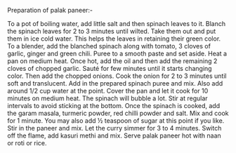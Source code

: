 Preparation of palak paneer:-

To a pot of boiling water, add little salt and then spinach leaves to it. Blanch the spinach leaves for 2 to 3 minutes until wilted.
Take them out and put them in ice cold water. This helps the leaves in retaining their green color.
To a blender, add the blanched spinach along with tomato, 3 cloves of garlic, ginger and green chili. Puree to a smooth paste and set aside.
Heat a pan on medium heat. Once hot, add the oil and then add the remaining 2 cloves of chopped garlic. Sauté for few minutes until it starts changing color.
Then add the chopped onions. Cook the onion for 2 to 3 minutes until soft and translucent.
Add in the prepared spinach puree and mix. Also add around 1/2 cup water at the point.
Cover the pan and let it cook for 10 minutes on medium heat. The spinach will bubble a lot. Stir at regular intervals to avoid sticking at the bottom.
Once the spinach is cooked, add the garam masala, turmeric powder, red chilli powder and salt. Mix and cook for 1 minute.
You may also add ½ teaspoon of sugar at this point if you like.
Stir in the paneer and mix. Let the curry simmer for 3 to 4 minutes. Switch off the flame, add kasuri methi and mix.
Serve palak paneer hot with naan or roti or rice.